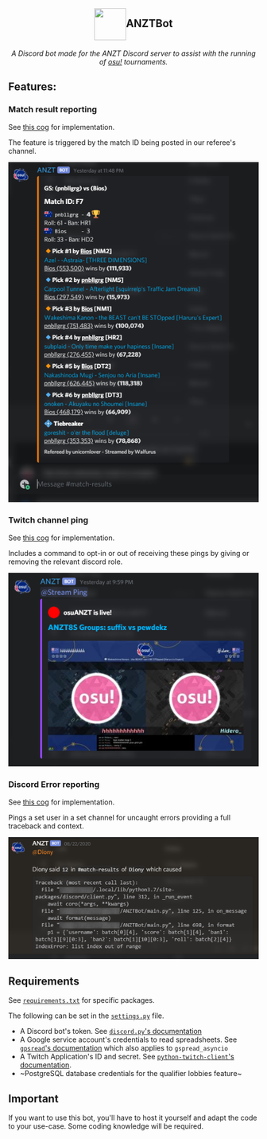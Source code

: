 <h2 align=center>
<img src="https://i.imgur.com/Ds4qF7F.png" width=64 height=64 valign=middle>ANZTBot</h2>

<p align=center><i>A Discord bot made for the ANZT Discord server to assist with the running of <a href="https://osu.ppy.sh/home">osu!</a> tournaments.</i></p>

## Features:
### Match result reporting
See [this cog](cogs/match-result-posting.py) for implementation.

The feature is triggered by the match ID being posted in our referee's channel.

![Screenshot of bot's message in discord](images/match-result.png)

### Twitch channel ping
See [this cog](cogs/twitch-pickem.py) for implementation.

Includes a command to opt-in or out of receiving these pings by giving or removing the relevant discord role.

![Screenshot of bot's message in discord](images/stream-ping.png)

### Discord Error reporting
See [this cog](cogs/error-reporting.py) for implementation.

Pings a set user in a set channel for uncaught errors providing a full traceback and context.

![Screenshot of bot's message in discord](images/error-report.png)

## Requirements
See [`requirements.txt`](requirements.txt) for specific packages.

The following can be set in the [`settings.py`](settings_template.py) file.
- A Discord bot's token. See [`discord.py`'s documentation](https://discordpy.readthedocs.io/en/latest/discord.html)
- A Google service account's credentials to read spreadsheets. See [`gpsread`'s documentation](https://gspread.readthedocs.io/en/latest/oauth2.html) which also applies to `gspread_asyncio`
- A Twitch Application's ID and secret. See [`python-twitch-client`'s documentation](https://python-twitch-client.readthedocs.io/en/latest/#authentication).
- ~PostgreSQL database credentials for the qualifier lobbies feature~

## Important
If you want to use this bot, you'll have to host it yourself and adapt the code to your use-case. Some coding knowledge will be required.
